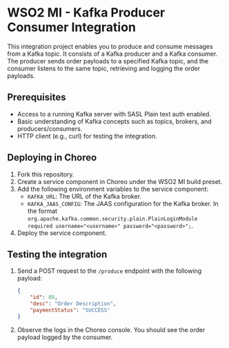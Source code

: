 # WSO2 MI - Kafka Producer Consumer Integration

This integration project enables you to produce and consume messages from a Kafka topic. It consists of a Kafka producer and a Kafka consumer. The producer sends order payloads to a specified Kafka topic, and the consumer listens to the same topic, retrieving and logging the order payloads.

## Prerequisites

- Access to a running Kafka server with SASL Plain text auth enabled.
- Basic understanding of Kafka concepts such as topics, brokers, and producers/consumers.
- HTTP client (e.g., curl) for testing the integration.

## Deploying in Choreo

1. Fork this repository.
2. Create a service component in Choreo under the WSO2 MI build preset.
3. Add the following environment variables to the service component:
    - `KAFKA_URL`: The URL of the Kafka broker.
    - `KAFKA_JAAS_CONFIG`: The JAAS configuration for the Kafka broker. In the format `org.apache.kafka.common.security.plain.PlainLoginModule required username="<username>" password="<password>";`.
4. Deploy the service component.

## Testing the integration

1. Send a POST request to the `/produce` endpoint with the following payload:

    ```json
    {
        "id": 89,
        "desc": "Order Description",
        "paymentStatus": "SUCCESS"
    }
    ```
2. Observe the logs in the Choreo console. You should see the order payload logged by the consumer.